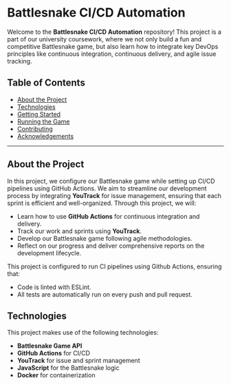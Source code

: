 # Battlesnake CI/CD Automation

Welcome to the **Battlesnake CI/CD Automation** repository! This project is a part of our university coursework, where we not only build a fun and competitive Battlesnake game, but also learn how to integrate key DevOps principles like continuous integration, continuous delivery, and agile issue tracking.

## Table of Contents

- [About the Project](#about-the-project)
- [Technologies](#technologies)
- [Getting Started](#getting-started)
- [Running the Game](#running-the-game)
- [Contributing](#contributing)
- [Acknowledgements](#acknowledgements)

---

## About the Project

In this project, we configure our Battlesnake game while setting up CI/CD pipelines using GitHub Actions. We aim to streamline our development process by integrating **YouTrack** for issue management, ensuring that each sprint is efficient and well-organized. Through this project, we will:

- Learn how to use **GitHub Actions** for continuous integration and delivery.
- Track our work and sprints using **YouTrack**.
- Develop our Battlesnake game following agile methodologies.
- Reflect on our progress and deliver comprehensive reports on the development lifecycle.

This project is configured to run CI pipelines using Github Actions, ensuring that:

- Code is linted with ESLint.
- All tests are automatically run on every push and pull request.

## Technologies

This project makes use of the following technologies:

- **Battlesnake Game API**
- **GitHub Actions** for CI/CD
- **YouTrack** for issue and sprint management
- **JavaScript** for the Battlesnake logic
- **Docker** for containerization
